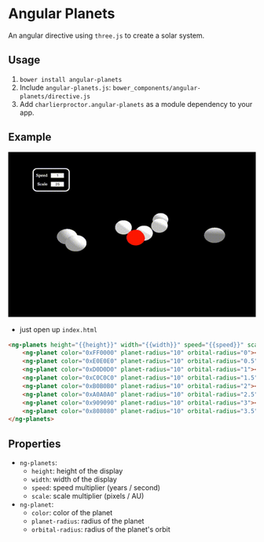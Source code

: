# Angular Planets

An angular directive using `three.js` to create a solar system.

## Usage

1. `bower install angular-planets`
2. Include `angular-planets.js`: `bower_components/angular-planets/directive.js`
3. Add `charlierproctor.angular-planets` as a module dependency to your app.

## Example

![](demo.gif)

- just open up `index.html`

```html
<ng-planets height="{{height}}" width="{{width}}" speed="{{speed}}" scale="{{scale}}">
	<ng-planet color="0xFF0000" planet-radius="10" orbital-radius="0"></ng-planet>
	<ng-planet color="0xE0E0E0" planet-radius="10" orbital-radius="0.5"></ng-planet>
	<ng-planet color="0xD0D0D0" planet-radius="10" orbital-radius="1"></ng-planet>
	<ng-planet color="0xC0C0C0" planet-radius="10" orbital-radius="1.5"></ng-planet>
	<ng-planet color="0xB0B0B0" planet-radius="10" orbital-radius="2"></ng-planet>
	<ng-planet color="0xA0A0A0" planet-radius="10" orbital-radius="2.5"></ng-planet>
	<ng-planet color="0x909090" planet-radius="10" orbital-radius="3"></ng-planet>
	<ng-planet color="0x808080" planet-radius="10" orbital-radius="3.5"></ng-planet>
</ng-planets>
```

## Properties

- `ng-planets`:
	- `height`: height of the display
	- `width`: width of the display
	- `speed`: speed multiplier (years / second)
	- `scale`: scale multiplier (pixels / AU)
- `ng-planet`:
	- `color`: color of the planet
	- `planet-radius`: radius of the planet
	- `orbital-radius`: radius of the planet's orbit